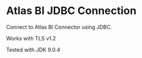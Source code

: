 # Atlas BI JDBC Connection
Connect to Atlas BI Connector using JDBC.

Works with TLS v1.2

Tested with JDK 9.0.4
